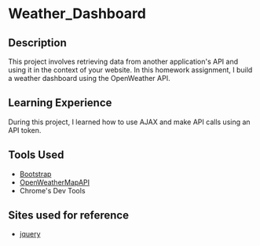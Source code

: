 # Weather_Dashboard

## Description
This project involves retrieving data from another application's API and using it in the context of your website. In this homework assignment, I build a weather dashboard using the OpenWeather API.

## Learning Experience
During this project, I learned how to use AJAX and make API calls using an API token.

## Tools Used
* [Bootstrap](https://getbootstrap.com)
* [OpenWeatherMapAPI](https://openweathermap.org/api)
* Chrome's Dev Tools

## Sites used for reference
* [jquery](https://jquery.com/)
